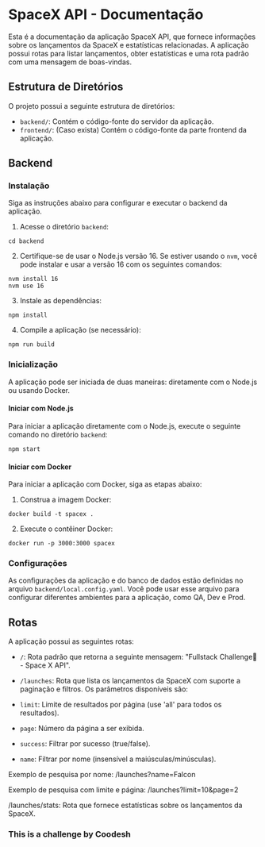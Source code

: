# SpaceX API - Documentação

Esta é a documentação da aplicação SpaceX API, que fornece informações sobre os lançamentos da SpaceX e estatísticas relacionadas. A aplicação possui rotas para listar lançamentos, obter estatísticas e uma rota padrão com uma mensagem de boas-vindas.

## Estrutura de Diretórios

O projeto possui a seguinte estrutura de diretórios:

- `backend/`: Contém o código-fonte do servidor da aplicação.
- `frontend/`: (Caso exista) Contém o código-fonte da parte frontend da aplicação.

## Backend

### Instalação

Siga as instruções abaixo para configurar e executar o backend da aplicação.

1. Acesse o diretório `backend`:

```
cd backend
```

2. Certifique-se de usar o Node.js versão 16. Se estiver usando o `nvm`, você pode instalar e usar a versão 16 com os seguintes comandos:

```
nvm install 16
nvm use 16
```

3. Instale as dependências:

```
npm install
```

4. Compile a aplicação (se necessário):

```
npm run build
```

### Inicialização

A aplicação pode ser iniciada de duas maneiras: diretamente com o Node.js ou usando Docker.

#### Iniciar com Node.js

Para iniciar a aplicação diretamente com o Node.js, execute o seguinte comando no diretório `backend`:

```
npm start
```

#### Iniciar com Docker

Para iniciar a aplicação com Docker, siga as etapas abaixo:

1. Construa a imagem Docker:

```
docker build -t spacex .
```

2. Execute o contêiner Docker:

```
docker run -p 3000:3000 spacex
```

### Configurações

As configurações da aplicação e do banco de dados estão definidas no arquivo `backend/local.config.yaml`. Você pode usar esse arquivo para configurar diferentes ambientes para a aplicação, como QA, Dev e Prod.

## Rotas

A aplicação possui as seguintes rotas:

- `/`: Rota padrão que retorna a seguinte mensagem: "Fullstack Challenge🏅 - Space X API".

- `/launches`: Rota que lista os lançamentos da SpaceX com suporte a paginação e filtros. Os parâmetros disponíveis são:

- `limit`: Limite de resultados por página (use 'all' para todos os resultados).
- `page`: Número da página a ser exibida.
- `success`: Filtrar por sucesso (true/false).
- `name`: Filtrar por nome (insensível a maiúsculas/minúsculas).

Exemplo de pesquisa por nome:
/launches?name=Falcon

Exemplo de pesquisa com limite e página:
/launches?limit=10&page=2

/launches/stats: Rota que fornece estatísticas sobre os lançamentos da SpaceX.

### This is a challenge by Coodesh

